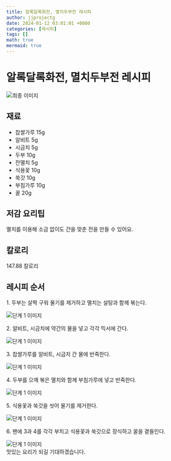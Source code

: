 ```yaml
---
title: 알록달록화전, 멸치두부전 레시피
author: jjprojectg
date: 2024-01-12 03:01:01 +0000
categories: [레시피]
tags: []
math: true
mermaid: true
---
```

<meta name="og:type" content="website"/>
<meta charset="UTF-8"/>
<div class="header">
  <h1>알록달록화전, 멸치두부전 레시피</h1>
</div>

<div class="container my-4">
  <div class="row">
    <div class="col-12 col-md-6">
      <div class="recipe-image">
        <img src="http://www.foodsafetykorea.go.kr/uploadimg/20190419/20190419034505_1555656305675.jpg" class="step-image" alt="최종 이미지"/>
      </div>
    </div>
    <div class="col-12 col-md-6">
      <div class="ingredients">
        <h2>재료</h2>
        <ul class="card">
          <li> 찹쌀가루 15g </li>
          <li>  알비트 5g </li>
          <li>  시금치 5g </li>
          <li>  두부 10g </li>
          <li>  잔멸치 5g </li>
          <li>  식용꽃 10g </li>
          <li>  쑥갓 10g </li>
          <li>  부침가루 10g </li>
          <li>  꿀 20g </li>
</ul>
      </div>
    </div>
    <div class="col-12 col-md-6">
      <div class="ingredients">
        <h2>저감 요리팁</h2>
        <div class="card"> 
          <p>
            멸치를 이용해 소금 없이도 간을 맞춘 전을 만들 수 있어요.
          </p>
        </div>
      </div>
      <div class="ingredients">
        <h2>칼로리</h2>
        <div class="card"> 
          <p>
            147.88 칼로리
          </p>
        </div>
      </div>
    </div>
  </div>

  <h2 class="my-4">레시피 순서</h2>
  <div class="card recipe-card">
    <div class="card-body recipe-step">
      <p class="card-text step-description">1. 두부는 살짝 구워 물기를 제거하고 멸치는 설탕과 함께 볶는다.</p>
      <img src="http://www.foodsafetykorea.go.kr/uploadimg/20190409/20190409053059_1554798659398.jpg" alt="단계 1 이미지" class="step-image"/>
    </div>
  </div>
  <div class="card recipe-card">
    <div class="card-body recipe-step">
      <p class="card-text step-description">2. 알비트, 시금치에 약간의 물을 넣고 각각 믹서에 간다.</p>
      <img src="http://www.foodsafetykorea.go.kr/uploadimg/20190409/20190409053114_1554798674409.jpg" alt="단계 1 이미지" class="step-image"/>
    </div>
  </div>
  <div class="card recipe-card">
    <div class="card-body recipe-step">
      <p class="card-text step-description">3. 찹쌀가루를 알비트, 시금치 간 물에 반죽한다.</p>
      <img src="http://www.foodsafetykorea.go.kr/uploadimg/20190409/20190409053129_1554798689527.jpg" alt="단계 1 이미지" class="step-image"/>
    </div>
  </div>
  <div class="card recipe-card">
    <div class="card-body recipe-step">
      <p class="card-text step-description">4. 두부를 으깨 볶은 멸치와 함께 부침가루에 넣고 반죽한다.</p>
      <img src="http://www.foodsafetykorea.go.kr/uploadimg/20190409/20190409053142_1554798702109.jpg" alt="단계 1 이미지" class="step-image"/>
    </div>
  </div>
  <div class="card recipe-card">
    <div class="card-body recipe-step">
      <p class="card-text step-description">5. 식용꽃과 쑥갓을 씻어 물기를 제거한다.</p>
      <img src="http://www.foodsafetykorea.go.kr/uploadimg/20190409/20190409053155_1554798715524.jpg" alt="단계 1 이미지" class="step-image"/>
    </div>
  </div>
  <div class="card recipe-card">
    <div class="card-body recipe-step">
      <p class="card-text step-description">6. 팬에 3과 4를 각각 부치고 식용꽃과 쑥갓으로 장식하고 꿀을 곁들인다.</p>
      <img src="http://www.foodsafetykorea.go.kr/uploadimg/20190409/20190409053208_1554798728673.jpg" alt="단계 1 이미지" class="step-image"/>
    </div>
  </div>

</div>
맛있는 요리가 되길 기대하겠습니다.
